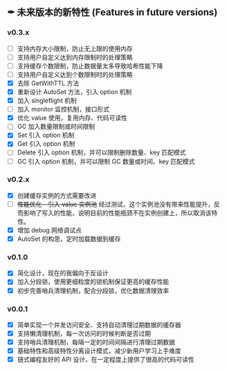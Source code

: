 ## ✒ 未来版本的新特性 (Features in future versions)

### v0.3.x

* [ ] 支持内存大小限制，防止无上限的使用内存
* [ ] 支持用户自定义达到内存限制时的处理策略
* [ ] 支持缓存个数限制，防止数据量太多导致哈希性能下降
* [ ] 支持用户自定义达到个数限制时的处理策略
* [x] 去除 GetWithTTL 方法
* [x] 重新设计 AutoSet 方法，引入 option 机制
* [x] 加入 singleflight 机制
* [ ] 加入 monitor 监控机制，接口形式
* [x] 优化 value 使用，复用内存、代码可读性
* [ ] GC 加入数量限制或时间限制
* [x] Set 引入 option 机制
* [x] Get 引入 option 机制
* [ ] Delete 引入 option 机制，并可以限制删除数量、key 匹配模式
* [ ] GC 引入 option 机制，并可以限制 GC 数量或时间、key 匹配模式

### v0.2.x

* [x] 创建缓存实例的方式需要改进
* [ ] ~~性能优化 - 引入 value 实例池~~
  经过测试，这个实例池没有带来性能提升，反而影响了写入的性能，说明目前的性能瓶颈不在实例创建上，所以取消该特性。
* [x] 增加 debug 网络调试点
* [x] AutoSet 的构思，定时加载数据到缓存

### v0.1.0

* [x] 简化设计，现在的我偏向于反设计
* [x] 加入分段锁，使用更细粒度的锁机制保证更高的缓存性能
* [x] 初步完善哨兵清理机制，配合分段锁，优化数据清理效率

### v0.0.1

* [x] 简单实现一个并发访问安全、支持自动清理过期数据的缓存器
* [x] 支持懒清理机制，每一次访问的时候判断是否过期
* [x] 支持哨兵清理机制，每隔一定的时间间隔进行清理过期数据
* [x] 基础特性和高级特性分离设计模式，减少新用户学习上手难度
* [x] 链式编程友好的 API 设计，在一定程度上提供了很高的代码可读性
